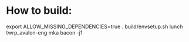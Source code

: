 # How to build:

export ALLOW_MISSING_DEPENDENCIES=true
. build/envsetup.sh
lunch twrp_avalon-eng
mka bacon -j1
